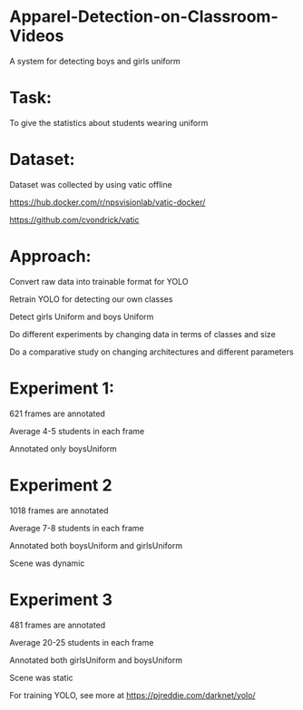 # Apparel-Detection-on-Classroom-Videos
A system for detecting boys and girls uniform

# Task:

To give the statistics about students wearing uniform

# Dataset:

Dataset was collected by using vatic offline

https://hub.docker.com/r/npsvisionlab/vatic-docker/

https://github.com/cvondrick/vatic

# Approach:

Convert raw data into trainable format for YOLO

Retrain YOLO for detecting our own classes

Detect girls Uniform and boys Uniform

Do different experiments by changing data in terms of classes and size

Do a comparative study on changing architectures and different parameters

# Experiment 1:

621 frames are annotated

Average 4-5 students in each frame

Annotated only boysUniform

# Experiment 2

1018 frames are annotated

Average 7-8 students in each frame

Annotated both boysUniform and girlsUniform

Scene was dynamic

# Experiment 3

481 frames are annotated

Average 20-25 students in each frame

Annotated both girlsUniform and boysUniform

Scene was static

For training YOLO, see more at https://pjreddie.com/darknet/yolo/
